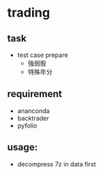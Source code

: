 # trading
## task
+ test case prepare
    + 強弱股
    + 特殊年分
## requirement
+ ananconda
+ backtrader
+ pyfolio

## usage:
+ decompress 7z in data first


 
